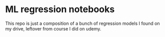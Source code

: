 # ML regression notebooks

This repo is just a composition of a bunch of regression models I found on my drive, leftover from course I did on udemy.
